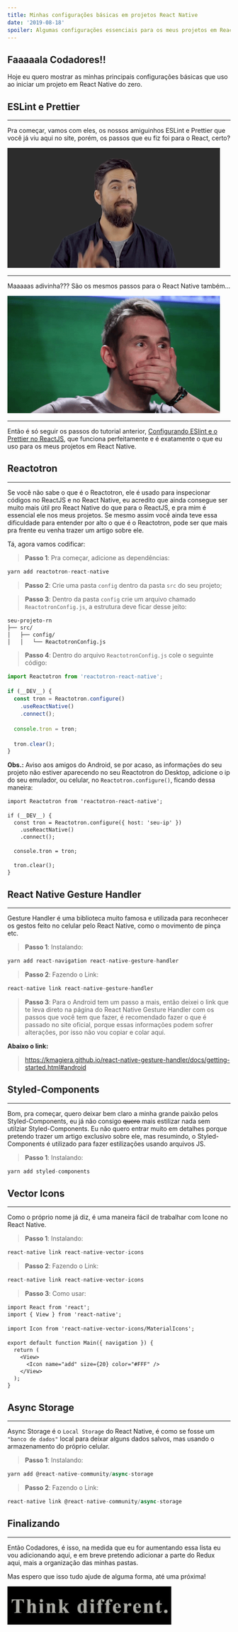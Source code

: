 ```yaml
---
title: Minhas configurações básicas em projetos React Native
date: '2019-08-18'
spoiler: Algumas configurações essenciais para os meus projetos em React Native.
---
```


## Faaaaala Codadores!!

Hoje eu quero mostrar as minhas principais configurações básicas que uso ao iniciar um projeto em React Native do zero.

## ESLint e Prettier
---

Pra começar, vamos com eles, os nossos amiguinhos ESLint e Prettier que você já viu aqui no site, porém, os passos que eu fiz foi para o React, certo? 

![Ok](./ok.gif)

---

Maaaaas adivinha??? São os mesmos passos para o React Native também... 

![OMG](./omg.gif)

---

Então é só seguir os passos do tutorial anterior, [Configurando ESlint e o Prettier no ReactJS](https://henriquetavares.com/pt-br/setting-eslint-on-reactjs/), que funciona perfeitamente e é exatamente o que eu uso para os meus projetos em React Native.

## Reactotron
---

Se você não sabe o que é o Reactotron, ele é usado para inspecionar códigos no ReactJS e no React Native, eu acredito que ainda consegue ser muito mais útil pro React Native do que para o ReactJS, e pra mim é essencial ele nos meus projetos. Se mesmo assim você ainda teve essa dificuldade para entender por alto o que é o Reactotron, pode ser que mais pra frente eu venha trazer um artigo sobre ele.

Tá, agora vamos codificar:

> **Passo 1**: Pra começar, adicione as dependências:

```jsx
yarn add reactotron-react-native
```

> **Passo 2**: Crie uma pasta `config` dentro da pasta `src` do seu projeto;

> **Passo 3**: Dentro da pasta `config` crie um arquivo chamado `ReactotronConfig.js`, a estrutura deve ficar desse jeito:

```
seu-projeto-rn
├── src/
│   ├── config/
│   │   └── ReactotronConfig.js
```
> **Passo 4**: Dentro do arquivo `ReactotronConfig.js` cole o seguinte código:

```jsx
import Reactotron from 'reactotron-react-native';

if (__DEV__) {
  const tron = Reactotron.configure()
    .useReactNative()
    .connect();

  console.tron = tron;

  tron.clear();
}
```
**Obs.:** Aviso aos amigos do Android, se por acaso, as informações do seu projeto não estiver aparecendo no seu Reactotron do Desktop, adicione o ip do seu emulador, ou celular, no `Reactotron.configure()`, ficando dessa maneira:

```jsx{4}
import Reactotron from 'reactotron-react-native';

if (__DEV__) {
  const tron = Reactotron.configure({ host: 'seu-ip' })
    .useReactNative()
    .connect();

  console.tron = tron;

  tron.clear();
}
```

## React Native Gesture Handler
---

Gesture Handler é uma biblioteca muito famosa e utilizada para reconhecer os gestos feito no celular pelo React Native, como o movimento de pinça etc.

> **Passo 1**: Instalando:

```jsx
yarn add react-navigation react-native-gesture-handler
```

> **Passo 2**: Fazendo o Link:

```jsx
react-native link react-native-gesture-handler
```

> **Passo 3**: Para o Android tem um passo a mais, então deixei o link que te leva direto na página do React Native Gesture Handler com os passos que você tem que fazer, é recomendado fazer o que é passado no site oficial, porque essas informações podem sofrer alterações, por isso não vou copiar e colar aqui. 

**Abaixo o link:**

> https://kmagiera.github.io/react-native-gesture-handler/docs/getting-started.html#android

## Styled-Components
---
Bom, pra começar, quero deixar bem claro a minha grande paixão pelos Styled-Components, eu já não consigo ~~quero~~ mais estilizar nada sem utilziar Styled-Components. Eu não quero entrar muito em detalhes porque pretendo trazer um artigo exclusivo sobre ele, mas resumindo, o Styled-Components é utilizado para fazer estilizações usando arquivos JS.

> **Passo 1**: Instalando:

```jsx
yarn add styled-components
```

## Vector Icons
---
Como o próprio nome já diz, é uma maneira fácil de trabalhar com Icone no React Native.

> **Passo 1**: Instalando:

```jsx
react-native link react-native-vector-icons
```

> **Passo 2**: Fazendo o Link:

```jsx
react-native link react-native-vector-icons
```

>**Passo 3**: Como usar:

```jsx{4,9}
import React from 'react';
import { View } from 'react-native';

import Icon from 'react-native-vector-icons/MaterialIcons';

export default function Main({ navigation }) {
  return (
    <View>
      <Icon name="add" size={20} color="#FFF" />
    </View>
  );
}
```

## Async Storage
---

Async Storage é o `Local Storage` do React Native, é como se fosse um `"banco de dados"` local para deixar alguns dados salvos, mas usando o armazenamento do próprio celular.

> **Passo 1**: Instalando:

```jsx
yarn add @react-native-community/async-storage
```

> **Passo 2**: Fazendo o Link:

```jsx
react-native link @react-native-community/async-storage
```
## Finalizando
---
Então Codadores, é isso, na medida que eu for aumentando essa lista eu vou adicionando aqui, e em breve pretendo adicionar a parte do Redux aqui, mais a organização das minhas pastas. 

Mas espero que isso tudo ajude de alguma forma, até uma próxima! 

![think-different](./think.gif)
